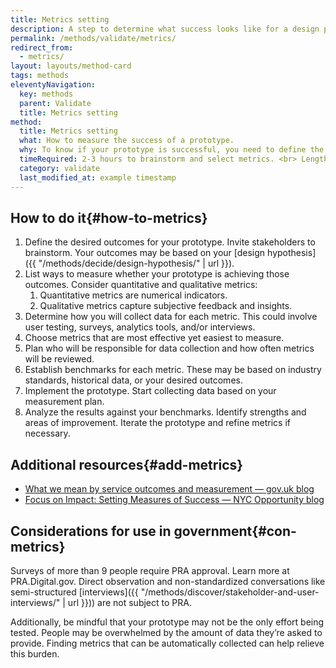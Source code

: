 ```yaml
---
title: Metrics setting
description: A step to determine what success looks like for a design prototype by determining ideal outcomes and defining measurements indicating progress towards said outcomes.
permalink: /methods/validate/metrics/
redirect_from:
  - metrics/
layout: layouts/method-card
tags: methods
eleventyNavigation:
  key: methods
  parent: Validate
  title: Metrics setting
method:
  title: Metrics setting
  what: How to measure the success of a prototype.
  why: To know if your prototype is successful, you need to define the outcomes you hope it achieves. You also need to define metrics to know if it's achieving them.
  timeRequired: 2-3 hours to brainstorm and select metrics. <br> Length of prototype run to collect data.
  category: validate
  last_modified_at: example timestamp
---
```


## How to do it{#how-to-metrics}

1. Define the desired outcomes for your prototype. Invite stakeholders to brainstorm. Your outcomes may be based on your [design hypothesis]({{ "/methods/decide/design-hypothesis/" | url }}).
1. List ways to measure whether your prototype is achieving those outcomes. Consider quantitative and qualitative metrics:
    1. Quantitative metrics are numerical indicators.
    1. Qualitative metrics capture subjective feedback and insights.
1. Determine how you will collect data for each metric. This could involve user testing, surveys, analytics tools, and/or interviews.
1. Choose metrics that are most effective yet easiest to measure. 
1. Plan who will be responsible for data collection and how often metrics will be reviewed.
1. Establish benchmarks for each metric. These may be based on industry standards, historical data, or your desired outcomes.
1. Implement the prototype. Start collecting data based on your measurement plan. 
1. Analyze the results against your benchmarks. Identify strengths and areas of improvement. Iterate the prototype and refine metrics if necessary. 

<section class="method--section method--section--18f-example" markdown="1" >

## Additional resources{#add-metrics}

- [What we mean by service outcomes and measurement — gov.uk blog](https://hodigital.blog.gov.uk/2017/08/04/what-we-mean-by-service-outcomes-and-measurement/)
- [Focus on Impact: Setting Measures of Success — NYC Opportunity blog](https://civicservicedesign.com/focus-on-impact-setting-measures-of-success-76dd207dbaf0)

</section>

<section class="method--section method--section--government-considerations" markdown="1" >

## Considerations for use in government{#con-metrics}

Surveys of more than 9 people require PRA approval. Learn more at PRA.Digital.gov. Direct observation and non-standardized conversations like semi-structured [interviews]({{ "/methods/discover/stakeholder-and-user-interviews/" | url }})) are not subject to PRA.  

Additionally, be mindful that your prototype may not be the only effort being tested. People may be overwhelmed by the amount of data they’re asked to provide. Finding metrics that can be automatically collected can help relieve this burden.

</section>
